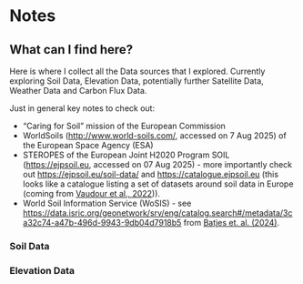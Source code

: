# Notes

## What can I find here? 

Here is where I collect all the Data sources that I explored. Currently exploring Soil Data, Elevation Data, potentially further Satellite Data, Weather Data and Carbon Flux Data. 


Just in general key notes to check out: 
- “Caring for Soil” mission of the European Commission
- WorldSoils (http://www.world-soils.com/, accessed on 7 Aug 2025) of the European Space Agency (ESA)
- STEROPES of the European Joint H2020 Program SOIL (https://ejpsoil.eu, accessed on 07 Aug 2025) - more importantly check out https://ejpsoil.eu/soil-data/ and https://catalogue.ejpsoil.eu (this looks like a catalogue listing a set of datasets around soil data in Europe (coming from [Vaudour et al., 2022](../papers/Vaudour_et_al_2022.pdf))).
- World Soil Information Service (WoSIS) - see https://data.isric.org/geonetwork/srv/eng/catalog.search#/metadata/3ca32c74-a47b-496d-9943-9db04d7918b5 from [Batjes et. al. (2024)](../papers/Batjes_2024.pdf).

### Soil Data





### Elevation Data






### 